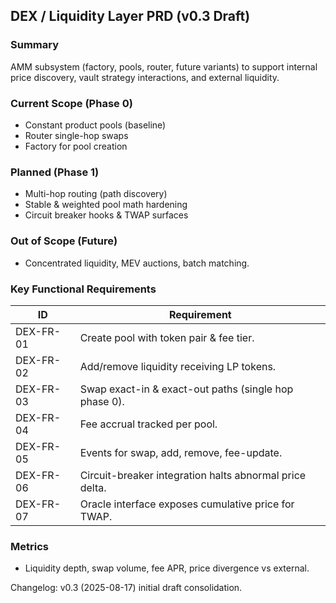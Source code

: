## DEX / Liquidity Layer PRD (v0.3 Draft)

### Summary

AMM subsystem (factory, pools, router, future variants) to support internal price discovery, vault strategy interactions, and external liquidity.

### Current Scope (Phase 0)

- Constant product pools (baseline)  
- Router single-hop swaps  
- Factory for pool creation  

### Planned (Phase 1)

- Multi-hop routing (path discovery)  
- Stable & weighted pool math hardening  
- Circuit breaker hooks & TWAP surfaces  

### Out of Scope (Future)

- Concentrated liquidity, MEV auctions, batch matching.

### Key Functional Requirements

| ID | Requirement |
|----|-------------|
| DEX-FR-01 | Create pool with token pair & fee tier. |
| DEX-FR-02 | Add/remove liquidity receiving LP tokens. |
| DEX-FR-03 | Swap exact-in & exact-out paths (single hop phase 0). |
| DEX-FR-04 | Fee accrual tracked per pool. |
| DEX-FR-05 | Events for swap, add, remove, fee-update. |
| DEX-FR-06 | Circuit-breaker integration halts abnormal price delta. |
| DEX-FR-07 | Oracle interface exposes cumulative price for TWAP. |

### Metrics

- Liquidity depth, swap volume, fee APR, price divergence vs external.

Changelog: v0.3 (2025-08-17) initial draft consolidation.
